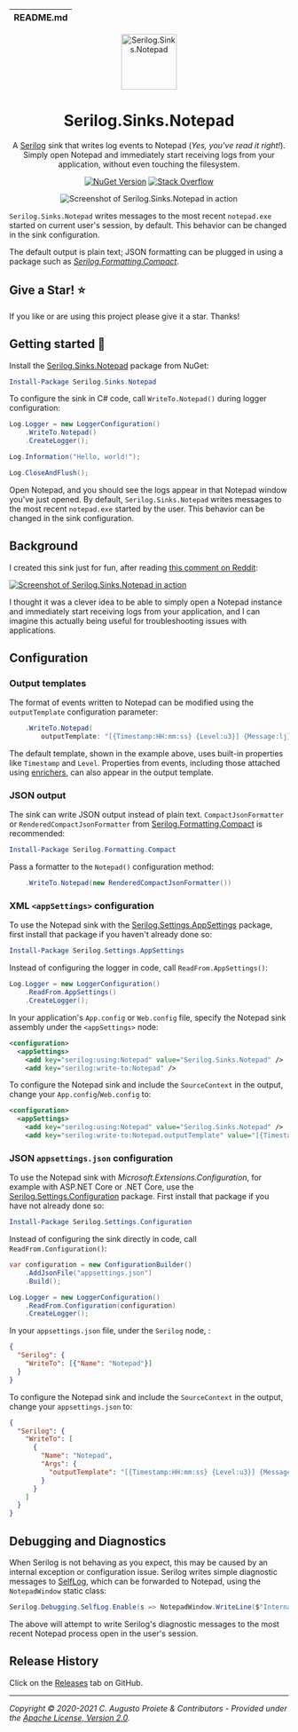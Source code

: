 | README.md |
|:---|

<div align="center">

<img src="assets/serilog-sink-nuget.png" alt="Serilog.Sinks.Notepad" width="100" />

</div>

<h1 align="center">Serilog.Sinks.Notepad</h1>
<div align="center">

A [Serilog](https://serilog.net) sink that writes log events to Notepad (_Yes, you've read it right!_). Simply open Notepad and immediately start receiving logs from your application, without even touching the filesystem.

[![NuGet Version](http://img.shields.io/nuget/v/Serilog.Sinks.Notepad.svg?style=flat)](https://www.nuget.org/packages/Serilog.Sinks.Notepad) [![Stack Overflow](https://img.shields.io/badge/stack%20overflow-serilog-orange.svg)](http://stackoverflow.com/questions/tagged/serilog)

![Screenshot of Serilog.Sinks.Notepad in action](assets/serilog-sinks-notepad-screenshot.png)

</div>

`Serilog.Sinks.Notepad` writes messages to the most recent `notepad.exe` started on current user's session, by default. This behavior can be changed in the sink configuration.

The default output is plain text; JSON formatting can be plugged in using a package such as [_Serilog.Formatting.Compact_](https://github.com/serilog/serilog-formatting-compact).

## Give a Star! :star:

If you like or are using this project please give it a star. Thanks!

## Getting started :rocket:

Install the [Serilog.Sinks.Notepad](https://www.nuget.org/packages/Serilog.Sinks.Notepad) package from NuGet:

```powershell
Install-Package Serilog.Sinks.Notepad
```

To configure the sink in C# code, call `WriteTo.Notepad()` during logger configuration:

```csharp
Log.Logger = new LoggerConfiguration()
    .WriteTo.Notepad()
    .CreateLogger();

Log.Information("Hello, world!");

Log.CloseAndFlush();
```

Open Notepad, and you should see the logs appear in that Notepad window you've just opened. By default, `Serilog.Sinks.Notepad` writes messages to the most recent `notepad.exe` started by the user. This behavior can be changed in the sink configuration.

## Background

I created this sink just for fun, after reading [this comment on Reddit](https://www.reddit.com/r/programming/comments/gnazif/ray_tracing_in_notepadexe_at_30_fps/fr8uy2l/):

[![Screenshot of Serilog.Sinks.Notepad in action](assets/reddit-comment-note-ad-as-debug-console.png)](https://www.reddit.com/r/programming/comments/gnazif/ray_tracing_in_notepadexe_at_30_fps/fr8uy2l/)

I thought it was a clever idea to be able to simply open a Notepad instance and immediately start receiving logs from your application, and I can imagine this actually being useful for troubleshooting issues with applications.

## Configuration

### Output templates

The format of events written to Notepad can be modified using the `outputTemplate` configuration parameter:

```csharp
    .WriteTo.Notepad(
        outputTemplate: "[{Timestamp:HH:mm:ss} {Level:u3}] {Message:lj}{NewLine}{Exception}")
```

The default template, shown in the example above, uses built-in properties like `Timestamp` and `Level`. Properties from events, including those attached using [enrichers](https://github.com/serilog/serilog/wiki/Enrichment), can also appear in the output template.

### JSON output

The sink can write JSON  output instead of plain text. `CompactJsonFormatter` or `RenderedCompactJsonFormatter` from [Serilog.Formatting.Compact](https://github.com/serilog/serilog-formatting-compact) is recommended:

```powershell
Install-Package Serilog.Formatting.Compact
```

Pass a formatter to the `Notepad()` configuration method:

```csharp
    .WriteTo.Notepad(new RenderedCompactJsonFormatter())
```

### XML `<appSettings>` configuration

To use the Notepad sink with the [Serilog.Settings.AppSettings](https://github.com/serilog/serilog-settings-appsettings) package, first install that package if you haven't already done so:

```powershell
Install-Package Serilog.Settings.AppSettings
```

Instead of configuring the logger in code, call `ReadFrom.AppSettings()`:

```csharp
Log.Logger = new LoggerConfiguration()
    .ReadFrom.AppSettings()
    .CreateLogger();
```

In your application's `App.config` or `Web.config` file, specify the Notepad sink assembly under the `<appSettings>` node:

```xml
<configuration>
  <appSettings>
    <add key="serilog:using:Notepad" value="Serilog.Sinks.Notepad" />
    <add key="serilog:write-to:Notepad" />
```

To configure the Notepad sink and include the `SourceContext` in the output, change your `App.config`/`Web.config` to:
```xml
<configuration>
  <appSettings>
    <add key="serilog:using:Notepad" value="Serilog.Sinks.Notepad" />
    <add key="serilog:write-to:Notepad.outputTemplate" value="[{Timestamp:HH:mm:ss} {Level:u3}] {Message:lj} &lt;s:{SourceContext}&gt;{NewLine}{Exception}" />
```

### JSON `appsettings.json` configuration

To use the Notepad sink with _Microsoft.Extensions.Configuration_, for example with ASP.NET Core or .NET Core, use the [Serilog.Settings.Configuration](https://github.com/serilog/serilog-settings-configuration) package. First install that package if you have not already done so:

```powershell
Install-Package Serilog.Settings.Configuration
```

Instead of configuring the sink directly in code, call `ReadFrom.Configuration()`:

```csharp
var configuration = new ConfigurationBuilder()
    .AddJsonFile("appsettings.json")
    .Build();

Log.Logger = new LoggerConfiguration()
    .ReadFrom.Configuration(configuration)
    .CreateLogger();
```

In your `appsettings.json` file, under the `Serilog` node, :
```json
{
  "Serilog": {
    "WriteTo": [{"Name": "Notepad"}]
  }
}
```

To configure the Notepad sink and include the `SourceContext` in the output, change your `appsettings.json` to:
```json
{
  "Serilog": {
    "WriteTo": [
      {
        "Name": "Notepad",
        "Args": {
          "outputTemplate": "[{Timestamp:HH:mm:ss} {Level:u3}] {Message:lj} <s:{SourceContext}>{NewLine}{Exception}"
        }
      }
    ]
  }
}
```

## Debugging and Diagnostics

When Serilog is not behaving as you expect, this may be caused by an internal exception or configuration issue. Serilog writes simple diagnostic messages to [SelfLog](https://github.com/serilog/serilog/wiki/Debugging-and-Diagnostics#selflog), which can be forwarded to Notepad, using the `NotepadWindow` static class:

```csharp
Serilog.Debugging.SelfLog.Enable(s => NotepadWindow.WriteLine($"Internal Error with Serilog: {s}"));
```

The above will attempt to write Serilog's diagnostic messages to the most recent Notepad process open in the user's session.

## Release History

Click on the [Releases](https://github.com/serilog-contrib/serilog-sinks-notepad/releases) tab on GitHub.

---

_Copyright &copy; 2020-2021 C. Augusto Proiete & Contributors - Provided under the [Apache License, Version 2.0](LICENSE)._
